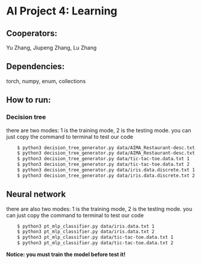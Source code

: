 # AI Project 4: Learning

## Cooperators:
Yu Zhang, Jiupeng Zhang, Lu Zhang


## Dependencies:
torch, numpy, enum, collections


## How to run:

### Decision tree
there are two modes: 1 is the training mode, 2 is the testing mode.
you can just copy the command to terminal to test our code
```bash
    $ python3 decision_tree_generator.py data/AIMA_Restaurant-desc.txt 1
    $ python3 decision_tree_generator.py data/AIMA_Restaurant-desc.txt 2
    $ python3 decision_tree_generator.py data/tic-tac-toe.data.txt 1
    $ python3 decision_tree_generator.py data/tic-tac-toe.data.txt 2
    $ python3 decision_tree_generator.py data/iris.data.discrete.txt 1
    $ python3 decision_tree_generator.py data/iris.data.discrete.txt 2
```


## Neural network
there are also two modes: 1 is the training mode, 2 is the testing mode.
you can just copy the command to terminal to test our code
```bash
    $ python3 pt_mlp_classifier.py data/iris.data.txt 1
    $ python3 pt_mlp_classifier.py data/iris.data.txt 2
    $ python3 pt_mlp_classifier.py data/tic-tac-toe.data.txt 1
    $ python3 pt_mlp_classifier.py data/tic-tac-toe.data.txt 2
```
**Notice: you must train the model before test it!**